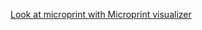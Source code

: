 [Look at microprint with Microprint visualizer](https://alphasteam.github.io/microprint-visualizer/?url=https://api.github.com/repos/AlphaSteam/microprint-generator/contents/Examples/Matrix/microprint(windows-latest,1.6).svg&ref=refs/heads/fix_job_id_matrix)